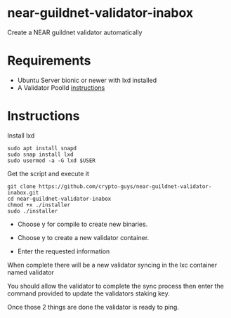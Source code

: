 # near-guildnet-validator-inabox
Create a NEAR guildnet validator automatically

# Requirements

- Ubuntu Server bionic or newer with lxd installed 
- A Validator PoolId [instructions](https://github.com/near-guildnet/docs/blob/master/Staking_Pool_Cheatsheet.md#deploy-a-staking-pool-using-the-staking-pool-factory)

# Instructions

Install lxd
```
sudo apt install snapd
sudo snap install lxd
sudo usermod -a -G lxd $USER
```

Get the script and execute it
```
git clone https://github.com/crypto-guys/near-guildnet-validator-inabox.git
cd near-guildnet-validator-inabox
chmod +x ./installer
sudo ./installer
```
- Choose y for compile to create new binaries.

- Choose y to create a new validator container.

- Enter the requested information

When complete there will be a new validator syncing in the lxc container named validator

You should allow the validator to complete the sync process then enter the command provided to update the validators staking key. 

Once those 2 things are done the validator is ready to ping.
